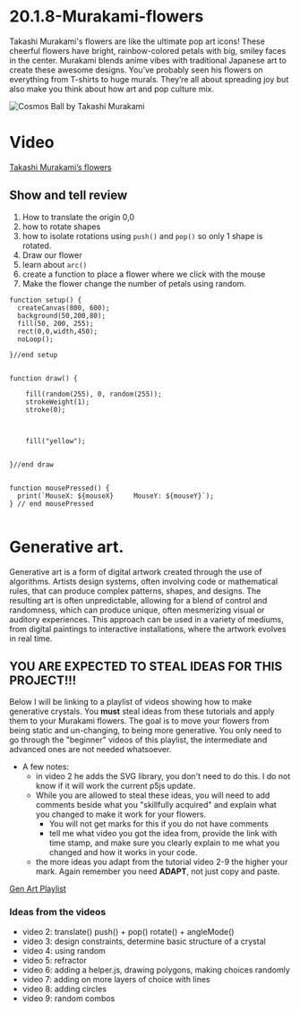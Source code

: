 # 20.1.8-Murakami-flowers

Takashi Murakami's flowers are like the ultimate pop art icons! These cheerful flowers have bright, rainbow-colored petals with big, smiley faces in the center. Murakami blends anime vibes with traditional Japanese art to create these awesome designs. You’ve probably seen his flowers on everything from T-shirts to huge murals. They’re all about spreading joy but also make you think about how art and pop culture mix.

![Cosmos Ball by Takashi Murakami](https://upload.wikimedia.org/wikipedia/en/0/0b/%27Cosmos_Ball%27_by_Takashi_Murakami%2C_molded_plastic%2C_2000.jpg)


# Video
[Takashi Murakami’s flowers](https://youtu.be/zPkAQCdXcLc?si=e_TjJgvy4iAADjvR)

## Show and tell review
1. How to translate the origin 0,0
2. how to rotate shapes
3. how to isolate rotations using `push()` and `pop()` so only 1 shape is rotated.
4. Draw our flower
5. learn about `arc()`
6. create a function to place a flower where we click with the mouse
7. Make the flower change the number of petals using random. 


```
function setup() {
  createCanvas(800, 600);
  background(50,200,80);
  fill(50, 200, 255);
  rect(0,0,width,450);
  noLoop();

}//end setup


function draw() {

    fill(random(255), 0, random(255));
    strokeWeight(1);
    stroke(0);



    fill("yellow");
    
   
}//end draw


function mousePressed() {
  print(`MouseX: ${mouseX}     MouseY: ${mouseY}`);
} // end mousePressed


```

# Generative art. 
Generative art is a form of digital artwork created through the use of algorithms. Artists design systems, often involving code or mathematical rules, that can produce complex patterns, shapes, and designs. The resulting art is often unpredictable, allowing for a blend of control and randomness, which can produce unique, often mesmerizing visual or auditory experiences. This approach can be used in a variety of mediums, from digital paintings to interactive installations, where the artwork evolves in real time.


## YOU ARE EXPECTED TO STEAL IDEAS FOR THIS PROJECT!!!
Below I will be linking to a playlist of videos showing how to make generative crystals. You **must** steal ideas from these tutorials and apply them to your Murakami flowers. The goal is to move your flowers from being static and un-changing, to being more generative. You only need to go through the "beginner" videos of this playlist, the intermediate and advanced ones are not needed whatsoever. 

- A few notes:
	- in video 2 he adds the SVG library, you don't need to do this. I do not know if it will work the current p5js update.
 	- While you are allowed to steal these ideas, you will need to add comments beside what you "skillfully acquired" and explain what you changed to make it work for your flowers.
  		-  You will not get marks for this if you do not have comments
    	-  tell me what video you got the idea from, provide the link with time stamp, and make sure you clearly explain to me what you changed and how it works in your code.
  	- the more ideas you adapt from the tutorial video 2-9 the higher your mark. Again remember you need **ADAPT**, not just copy and paste.

[Gen Art Playlist](https://youtube.com/playlist?list=PLyRZnpOSgMj3K8AV2I6UldnvTj6d_Zrf0&si=UxIqzgXuN0MoHANZ)
 
### Ideas from the videos
- video 2: translate()  push() + pop() rotate() + angleMode()
- video 3: design constraints, determine basic structure of a crystal
- video 4: using random
- video 5: refractor
- video 6: adding a helper.js, drawing polygons, making choices randomly
- video 7: adding on more layers of choice with lines
- video 8: adding circles
- video 9: random combos

